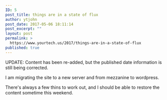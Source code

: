 ```yaml
---
ID: 5
post_title: things are in a state of flux
author: ytjohn
post_date: 2017-05-06 18:11:14
post_excerpt: ""
layout: post
permalink: >
  https://www.yourtech.us/2017/things-are-in-a-state-of-flux
published: true
---
```

UPDATE: Content has been re-added, but the published date information is still being corrected.


I am migrating the site to a new server and from mezzanine to wordpress. 

There's always a few thins to work out, and I should be able to restore the content sometime this weekend.